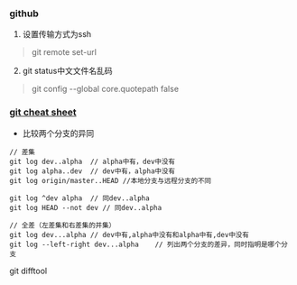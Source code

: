 
### github

1. 设置传输方式为ssh
> git remote set-url

2. git status中文文件名乱码
> git config --global core.quotepath false

### [git cheat sheet](https://services.github.com/on-demand/downloads/github-git-cheat-sheet.pdf)

- 比较两个分支的异同

```shell
// 差集
git log dev..alpha	// alpha中有，dev中没有
git log alpha..dev	// dev中有，alpha中没有
git log origin/master..HEAD	//本地分支与远程分支的不同

git log ^dev alpha	// 同dev..alpha
git log HEAD --not dev // 同dev..alpha

// 全差（左差集和右差集的并集）
git log dev...alpha	// dev中有,alpha中没有和alpha中有,dev中没有
git log --left-right dev...alpha	// 列出两个分支的差异，同时指明是哪个分支
```

git difftool